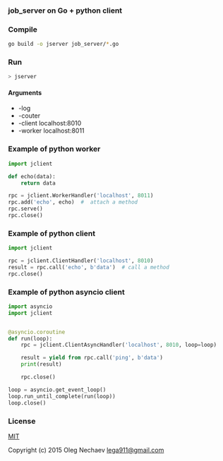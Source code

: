 ### job_server on Go + python client

### Compile
``` bash
go build -o jserver job_server/*.go
```

### Run
``` bash
> jserver
```

#### Arguments

* -log
* -couter
* -client localhost:8010
* -worker localhost:8011

### Example of python worker
``` python
import jclient

def echo(data):
    return data

rpc = jclient.WorkerHandler('localhost', 8011)
rpc.add('echo', echo)  #  attach a method
rpc.serve()
rpc.close()
```

### Example of python client
``` python
import jclient

rpc = jclient.ClientHandler('localhost', 8010)
result = rpc.call('echo', b'data')  # call a method
rpc.close()
```

### Example of python asyncio client
``` python
import asyncio
import jclient


@asyncio.coroutine
def run(loop):
    rpc = jclient.ClientAsyncHandler('localhost', 8010, loop=loop)

    result = yield from rpc.call('ping', b'data')
    print(result)

    rpc.close()

loop = asyncio.get_event_loop()
loop.run_until_complete(run(loop))
loop.close()
```

### License
[MIT](http://opensource.org/licenses/MIT)

Copyright (c) 2015 Oleg Nechaev <lega911@gmail.com>

